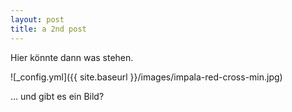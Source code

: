 ```yaml
---
layout: post
title: a 2nd post
---
```


Hier könnte dann was stehen.

![_config.yml]({{ site.baseurl }}/images/impala-red-cross-min.jpg)

... und gibt es ein Bild?

